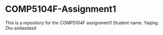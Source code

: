 # COMP5104F-Assignment1
This is a repository for the COMP5104F assignment1 
Student name: Yaqing Zhu
asdasdasd